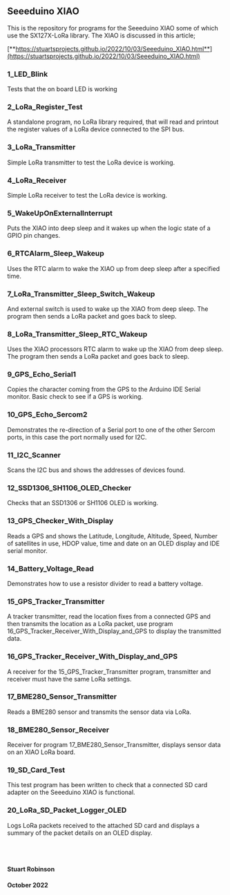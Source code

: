 ## Seeeduino XIAO

This is the repository for programs for the Seeeduino XIAO some of which use the SX127X-LoRa library. The XIAO is discussed in this article;


[**https://stuartsprojects.github.io/2022/10/03/Seeeduino_XIAO.html**](https://stuartsprojects.github.io/2022/10/03/Seeeduino_XIAO.html)


### 1\_LED\_Blink

Tests that the on board LED is working

### 2\_LoRa\_Register\_Test

A standalone program, no LoRa library required, that will read and printout the register values of a LoRa device connected to the SPI bus. 

### 3\_LoRa\_Transmitter

Simple LoRa transmitter to test the LoRa device is working. 

### 4\_LoRa\_Receiver

Simple LoRa receiver to test the LoRa device is working.

### 5\_WakeUpOnExternalInterrupt

Puts the XIAO into deep sleep and it wakes up when the logic state of a GPIO pin changes. 

### 6\_RTCAlarm\_Sleep\_Wakeup

Uses the RTC alarm to wake the XIAO up from deep sleep after a specified time. 

### 7\_LoRa\_Transmitter\_Sleep\_Switch\_Wakeup

And external switch is used to wake up the XIAO from deep sleep. The program then sends a LoRa packet and goes back to sleep.

### 8\_LoRa\_Transmitter\_Sleep\_RTC\_Wakeup

Uses the XIAO processors RTC alarm to wake up the XIAO from deep sleep. The program then sends a LoRa packet and goes back to sleep. 

### 9\_GPS\_Echo\_Serial1

Copies the character coming from the GPS to the Arduino IDE Serial monitor. Basic check to see if a GPS is working. 

### 10\_GPS\_Echo\_Sercom2

Demonstrates the re-direction of a Serial port to one of the other Sercom ports, in this case the port normally used for I2C.

### 11\_I2C\_Scanner

Scans the I2C bus and shows the addresses of devices found.

### 12\_SSD1306\_SH1106\_OLED\_Checker

Checks that an SSD1306 or SH1106 OLED is working. 

### 13\_GPS\_Checker\_With\_Display

Reads a GPS and shows the Latitude, Longitude, Altitude, Speed, Number
of satellites in use, HDOP value, time and date on an OLED display and IDE serial monitor.

### 14\_Battery\_Voltage\_Read

Demonstrates how to use a resistor divider to read a battery voltage. 

### 15\_GPS\_Tracker\_Transmitter

A tracker transmitter, read the location fixes from a connected GPS and then transmits the location as a LoRa packet, use program 16\_GPS\_Tracker\_Receiver\_With\_Display\_and\_GPS to display the transmitted data.

### 16\_GPS\_Tracker\_Receiver\_With\_Display\_and\_GPS

A receiver for the 15\_GPS\_Tracker\_Transmitter program, transmitter and receiver must have the same LoRa settings.

### 17\_BME280\_Sensor\_Transmitter

Reads a BME280 sensor and transmits the sensor data via LoRa.

### 18\_BME280\_Sensor\_Receiver

Receiver for program 17\_BME280\_Sensor\_Transmitter, displays sensor data on an XIAO LoRa board.

### 19\_SD\_Card\_Test

This test program has been written to check that a connected SD card adapter on the Seeeduino XIAO is functional.

### 20\_LoRa\_SD\_Packet\_Logger\_OLED

Logs LoRa packets received to the attached SD card and displays a summary of the packet details on an OLED display.


<br>
<br>

#### Stuart Robinson
#### October 2022
